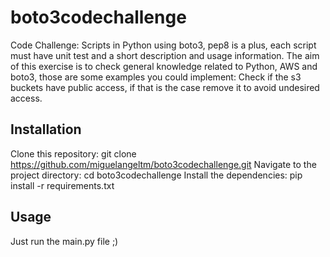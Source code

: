 # boto3codechallenge

Code Challenge:
Scripts in Python using boto3, pep8 is a plus, each script must have unit test and a short description and usage information.
The aim of this exercise is to check general knowledge related to Python, AWS and boto3, those are some examples you could implement:
Check if the s3 buckets have public access, if that is the case remove it to avoid undesired access.

## Installation
Clone this repository: git clone  https://github.com/miguelangeltm/boto3codechallenge.git
Navigate to the project directory: cd boto3codechallenge
Install the dependencies: pip install -r requirements.txt
## Usage
Just run the main.py file ;)
